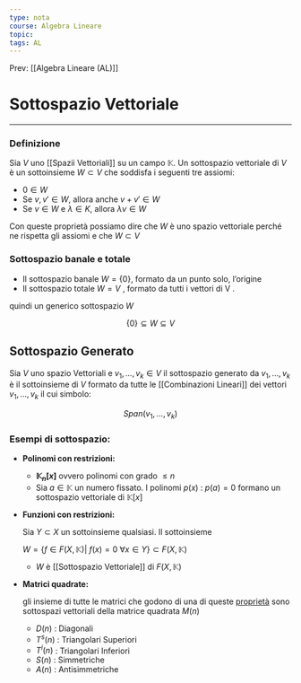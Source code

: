 ```yaml
---
type: nota
course: Algebra Lineare
topic: 
tags: AL
---
```


Prev: [[Algebra Lineare (AL)]]

# Sottospazio Vettoriale
---

### Definizione
Sia $V$ uno [[Spazii Vettoriali]] su un campo $\mathbb{K}$. Un sottospazio vettoriale di
$V$ è un sottoinsieme $W ⊂ V$ che soddisfa i seguenti tre assiomi:
- $0 ∈ W$
- Se $v,v' ∈ W$, allora anche $v+v' ∈ W$
- Se $v ∈ W$ e $λ ∈ K$, allora $λv ∈ W$

Con queste proprietà possiamo dire che $W$ è uno spazio vettoriale perché ne rispetta gli assiomi e che $W ⊂ V$

### Sottospazio banale e totale

- Il sottospazio banale  $W = \{0\}$, formato da un punto solo, l’origine
- Il sottospazio totale $W = V$ , formato da tutti i vettori di V .

quindi un generico sottospazio $W$

$$
\{0\} \subseteq W \subseteq V
$$

## Sottospazio Generato

Sia $V$ uno spazio Vettoriali e  $v_1,\dots,v_k  \in V$ il sottospazio generato da $v_1,\dots,v_k$   è il sottoinsieme di $V$ formato da tutte le [[Combinazioni Lineari]] dei vettori $v_1,\dots,v_k$ il cui simbolo:

$$
Span(v_1,\dots,v_k)
$$

### Esempi di sottospazio:

- **Polinomi con restrizioni:**
    - **$\mathbb{K}_n[x]$**  ovvero polinomi con grado $≤ n$
    - Sia $a \in \mathbb{K}$ un numero fissato. I polinomi $p(x) \ : \  p(a) = 0$ formano un sottospazio vettoriale di $\mathbb{K}[x]$
- **Funzioni con restrizioni:**

     Sia $Y ⊂ X$ un sottoinsieme qualsiasi. Il sottoinsieme

    $W = \{f ∈ F (X, \mathbb{K}) |\ f (x)=0\ ∀x ∈ Y\}⊂ F (X, \mathbb{K})$

    - $W$ è [[Sottospazio Vettoriale]] di $F(X,\mathbb{K})$
- **Matrici quadrate:**

    gli insieme di tutte le matrici che godono di una di queste [proprietà](obsidian://open?vault=UniPi-Appunti&file=Raccolta%20UniPi%20INF%2FNote%2F1%C2%B0%20Anno%2FAlgebra%20Lineare%20(AL)%2FTipi%20di%20matrice%20quadrata) sono sottospazi vettoriali della matrice quadrata $M(n)$

    - $D(n)$  : Diagonali
    - $T^s(n)$ : Triangolari Superiori
    - $T^i(n)$ : Triangolari Inferiori
    - $S(n)$   : Simmetriche
    - $A(n)$  : Antisimmetriche



